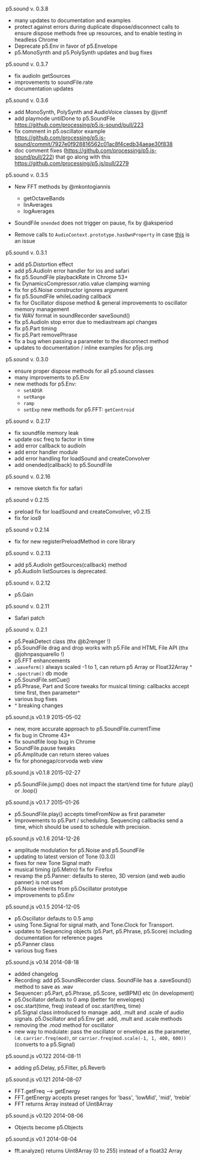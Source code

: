 p5.sound v. 0.3.8
- many updates to documentation and examples
- protect against errors during duplicate dispose/disconnect calls to ensure dispose methods free up resources, and to enable testing in headless Chrome
- Deprecate p5.Env in favor of p5.Envelope
- p5.MonoSynth and p5.PolySynth updates and bug fixes

p5.sound v. 0.3.7
- fix audioIn getSources
- improvements to soundFile.rate
- documentation updates

p5.sound v. 0.3.6
- add MonoSynth, PolySynth and AudioVoice classes by @jvntf
- add playmode untilDone to p5.SoundFile https://github.com/processing/p5.js-sound/pull/223
- fix comment in p5.oscillator example https://github.com/processing/p5.js-sound/commit/7927e0f928816562c01ac8f4cedb34aeae30f838
- doc comment fixes (https://github.com/processing/p5.js-sound/pull/222) that go along with this https://github.com/processing/p5.js/pull/2279

p5.sound v. 0.3.5
* New FFT methods by @mkontogiannis
  * getOctaveBands
  * linAverages
  * logAverages

* SoundFile `onended` does not trigger on pause, fix by @aksperiod 

* Remove calls to `AudioContext.prototype.hasOwnProperty` in case [this](https://groups.google.com/a/chromium.org/forum/#!topic/blink-dev/QOR76GjwrkA) is an issue

p5.sound v. 0.3.1
- add p5.Distortion effect
- add p5.AudioIn error handler for ios and safari
- fix p5.SoundFile playbackRate in Chrome 53+
- fix DynamicsCompressor.ratio.value clamping warning
- fix for p5.Noise constructor ignores argument
- fix p5.SoundFile whileLoading callback
- fix for Oscillator dispose method & general improvements to oscillator memory management
- fix WAV format in soundRecorder saveSound()
- fix p5.AudioIn stop error due to mediastream api changes
- fix p5.Part timing
- fix p5.Part removePhrase
- fix a bug when passing a parameter to the disconnect method
- updates to documentation / inline examples for p5js.org

p5.sound v. 0.3.0
- ensure proper dispose methods for all p5.sound classes
- many improvements to p5.Env
- new methods for p5.Env:
  - ``setADSR``
  - ``setRange``
  - ``ramp``
  - ``setExp``
new methods for p5.FFT: ``getCentroid``


p5.sound v. 0.2.17
- fix soundfile memory leak
- update osc freq to factor in time
- add error callback to audioIn
- add error handler module
- add error handling for loadSound and createConvolver
- add onended(callback) to p5.SoundFile

p5.sound v. 0.2.16
- remove sketch fix for safari

p5.sound v 0.2.15
- preload fix for loadSound and createConvolver, v0.2.15
- fix for ios9

p5.sound v 0.2.14
- fix for new registerPreloadMethod in core library

p5.sound v. 0.2.13
- add p5.AudioIn getSources(callback) method
- p5.AudioIn listSources is deprecated.

p5.sound v. 0.2.12
- p5.Gain

p5.sound v. 0.2.11
- Safari patch

p5.sound v. 0.2.1

- p5.PeakDetect class (thx @b2renger !)
- p5.SoundFile drag and drop works with p5.File and HTML File API (thx @johnpasquarello !)
- p5.FFT enhancements
- ``.waveform()`` always scaled -1 to 1, can return p5 Array or Float32Array ^
- ``.spectrum()`` db mode
- p5.SoundFile.setCue()
- p5.Phrase, Part and Score tweaks for musical timing: callbacks accept time first, then parameter^
- various bug fixes
-  ^ breaking changes

p5.sound.js v0.1.9 2015-05-02
- new, more accurate approach to p5.SoundFile.currentTime
- fix bug in Chrome 43+
- fix soundfile loop bug in Chrome
- SoundFile.pause tweaks
- p5.Amplitude can return stereo values
- fix for phonegap/corvoda web view

p5.sound.js v0.1.8 2015-02-27
- p5.SoundFile.jump() does not impact the start/end time for future .play() or .loop()

p5.sound.js v0.1.7 2015-01-26
- p5.SoundFile.play() accepts timeFromNow as first parameter
- Improvements to p5.Part / scheduling. Sequencing callbacks send a time, which should be used to schedule with precision.

p5.sound.js v0.1.6 2014-12-26
- amplitude modulation for p5.Noise and p5.SoundFile
- updating to latest version of Tone (0.3.0)
- fixes for new Tone Signal math
- musical timing (p5.Metro) fix for Firefox
- revamp the p5.Panner: defaults to stereo, 3D version (and web audio panner) is not used
- p5.Noise inherits from p5.Oscillator prototype
- improvements to p5.Env

p5.sound.js v0.1.5 2014-12-05
- p5.Oscillator defauts to 0.5 amp
- using Tone.Signal for signal math, and Tone.Clock for Transport. 
- updates to Sequencing objects (p5.Part, p5.Phrase, p5.Score) including documentation for reference pages
- p5.Panner class
- various bug fixes


p5.sound.js v0.14 2014-08-18
- added changelog
- Recording: add p5.SoundRecorder class. SoundFile has a .saveSound() method to save as .wav
- Sequencer: p5.Part, p5.Phrase, p5.Score, setBPM() etc (in development)
- p5.Oscillator defauts to 0 amp (better for envelopes)
- osc.start(time, freq) instead of osc.start(freq, time)
- p5.Signal class introduced to manage .add, .mult and .scale of audio signals. p5.Oscillator and p5.Env get .add, .mult and .scale methods
- removing the .mod method for oscillator
- new way to modulate: pass the oscillator or envelope as the parameter, i.e. ```carrier.freq(mod)```, or ```carrier.freq(mod.scale(-1, 1, 400, 600))``` (converts to a p5.Signal)

p5.sound.js v0.122 2014-08-11
- adding p5.Delay, p5.Filter, p5.Reverb

p5.sound.js v0.121 2014-08-07
- FFT.getFreq --> getEnergy
- FFT.getEnergy accepts preset ranges for 'bass', 'lowMid', 'mid', 'treble'
- FFT returns Array instead of Uint8Array

p5.sound.js v0.120 2014-08-06
- Objects become p5.Objects

p5.sound.js v0.1 2014-08-04
- fft.analyze() returns Uint8Array (0 to 255) instead of a float32 Array
